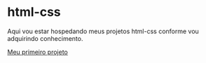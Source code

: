 # html-css

Aqui vou estar hospedando meus projetos html-css conforme vou adquirindo conhecimento.

<a href="https://pauloabraaoferreira.github.io/html-css/projeto">Meu primeiro projeto</a>
